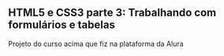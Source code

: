 ## HTML5 e CSS3 parte 3: Trabalhando com formulários e tabelas
Projeto do curso acima que fiz na plataforma da Alura
